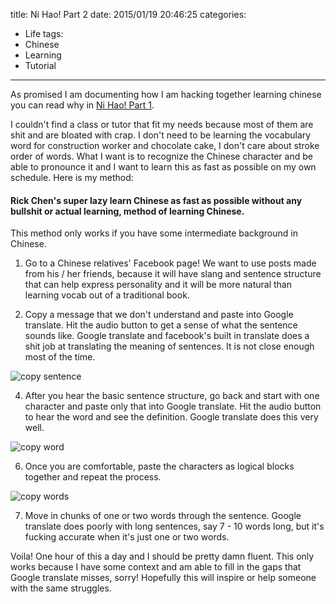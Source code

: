 title: Ni Hao! Part 2
date: 2015/01/19 20:46:25
categories:
- Life
tags:
- Chinese
- Learning
- Tutorial
---

As promised I am documenting how I am hacking together learning chinese you can read why in [Ni Hao! Part 1](/2015/01/18/ni-hao-part-1/).

I couldn't find a class or tutor that fit my needs because most of them are shit and are bloated with crap. I don't need to be learning the vocabulary word for construction worker and  chocolate cake, I don't care about stroke order of words. What I want is to recognize the Chinese character and be able to pronounce it and I want to learn this as fast as possible on my own schedule. Here is my method:


#### Rick Chen's super lazy learn Chinese as fast as possible without any bullshit or actual learning, method of learning Chinese.

This method only works if you have some intermediate background in Chinese.

1. Go to a Chinese relatives' Facebook page! We want to use posts made from his / her friends, because it will have slang and sentence structure that can help express personality and it will be more natural than learning vocab out of a traditional book.

2. Copy a message that we don't understand and paste into Google translate. Hit the audio button to get a sense of what the sentence sounds like. Google translate and facebook's built in translate does a shit job at translating the meaning of sentences. It is not close enough most of the time. 
<img data-original="/img/ni-hao-part-2/copy_sentence.jpg" alt="copy sentence"/>

4. After you hear the basic sentence structure, go back and start with one character and paste only that into Google translate. Hit the audio button to hear the word and see the definition. Google translate does this very well.
<img data-original="/img/ni-hao-part-2/copy_word.jpg" alt="copy word"/>

6. Once you are comfortable, paste the characters as logical blocks together and repeat the process.
<img data-original="/img/ni-hao-part-2/copy_words.jpg" alt="copy words"/>

7. Move in chunks of one or two words through the sentence. Google translate does poorly with long sentences, say 7 - 10 words long, but it's fucking accurate when it's just one or two words.

Voila! One hour of this a day and I should be pretty damn fluent. This only works because I have some context and am able to fill in the gaps that Google translate misses, sorry! Hopefully this will inspire or help someone with the same struggles.
